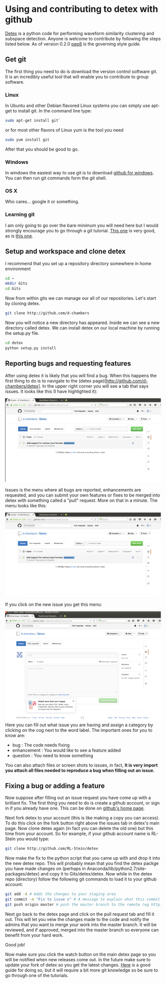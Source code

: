 # Using and contributing to detex with github

[Detex](http://github.com/d-chambers/detex) is a python code for performing waveform similarity clustering and subspace detection. Anyone is welcome to contribute by following the steps listed below. As of version 0.2.0 [pep8](https://www.python.org/dev/peps/pep-0008/) is the governing style guide. 

## Get git
The first thing you need to do is download the version control software git. It is an incredibly useful tool that will enable you to contribute to group software.

### Linux
In Ubuntu and other Debian flavored Linux systems you can simply use apt-get to install git. In the command line type: 

```bash
sudo apt-get install git`
```
or for most other flavors of Linux yum is the tool you need
```bash
sudo yum install git
```
After that you should be good to go. 

### Windows
In windows the easiest way to use git is to download [github for windows](https://desktop.github.com/). You can then run git commands form the git shell. 

### OS X
Who cares... google it or something.

### Learning git
I am only going to go over the bare minimum you will need here but I would strongly encourage you to go through a git tutorial. [This one](http://rogerdudler.github.io/git-guide/) is very good, as is [this one](https://www.atlassian.com/git/tutorials/).

## Setup and workspace and clone detex
I recommend that you set up a repository directory somewhere in home environment
```bash
cd ~
mkdir Gits
cd Gits
```
Now from within gits we can manage our all of our repositories. Let's start by cloning detex. 
```bash
git clone http://github.com/d-chambers
```
Now you will notice a new directory has appeared. Inside we can see a new directory called detex. We can install detex on our local machine by running the setup.py file. 
```bash
cd detex
python setup.py install
```

## Reporting bugs and requesting features
After using detex it is likely that you will find a bug. When this happens the first thing to do is to navigate to the (detex page)[http://github.com/d-chambers/detex]. In the upper right corner you will see a tab  that says issues. It looks like this (I have highlighted it):


![png](detexIssues.png)



Issues is the menu where all bugs are reported, enhancements are requested, and you can submit your own features or fixes to be merged into detex with something called a "pull" request. More on that in a minute. The menu looks like this: 



![png](insideDetexIssues.png)





If you click on the new issue you get this menu: 




![png](newIssue.png)
Here you can fill out what issue you are having and assign a category by clicking on the cog next to the word label. The important ones for you to know are:

* bug : The code needs fixing
* enhancement : You would like to see a feature added
* question : You need to know something

You can also attach files or screen shots to issues, in fact, **It is very import you attach all files needed to reproduce a bug when filling out an issue.**


## Fixing a bug or adding a feature
Now suppose after filling out an issue request you have come up with a brilliant fix. The first thing you need to do is create a github account, or sign in if you already have one. This can be done on [github's home page](https://github.com/).

Next fork detex to your account (this is like making a copy you can access). To do this click on the fork button right above the issues tab in detex's main page. Now clone detex again (in fact you can delete the old one) but this time from your account. So for example, if your github account name is RL-Stein you would type:

```bash 
git clone http://github.com/RL-Stein/detex
```

Now make the fix to the python script that you came up with and drop it into the new detex repo. This will probably mean that you find the detex packge you have made changes on (perhaps in Anaconda/lib/python2.7/site-packages/detex) and copy it to Gits/detex/detex. Now while in the detex repo (directory) follow the following git commands to load it to your github account:

```bash
git add -A # Adds the changes to your staging area
git commit -m "Fix to issue x" # A message to explain what this commit is about
git push origin master # push the master branch to the remote (eg http://github.com/RL-Stein/detex)
```

Next go back to the detex page and click on the pull request tab and fill it out. This will let you veiw the changes made to the code and notify the admins that you want to merge your work into the master branch. It will be reviewed, and if approved, merged into the master branch so everyone can benefit from your hard work. 

Good job!

Now make sure you click the watch button on the main detex page so you will be notified when new releases come out. in the future make sure to update your fork of detex so you get the latest changes. [Here](http://stackoverflow.com/questions/7244321/how-to-update-a-github-forked-repository) is a good guide for doing so, but it will require a bit more git knowledge so be sure to go through one of the tutorials. 

